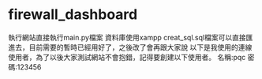 # firewall_dashboard
執行網站直接執行main.py檔案
資料庫使用xampp
creat_sql.sql檔案可以直接匯進去，目前需要的暫時已經用好了，之後改了會再跟大家說
以下是我使用的連線使用者，為了以後大家測試網站不會抱錯，記得要創建以下使用者。
名稱:pqc
密碼:123456


